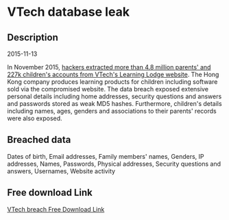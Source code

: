 # VTech database leak

## Description

2015-11-13

In November 2015, <a href="http://www.troyhunt.com/2015/11/when-children-are-breached-inside.html" target="_blank" rel="noopener">hackers extracted more than 4.8 million parents' and 227k children's accounts from VTech's Learning Lodge website</a>. The Hong Kong company produces learning products for children including software sold via the compromised website. The data breach exposed extensive personal details including home addresses, security questions and answers and passwords stored as weak MD5 hashes. Furthermore, children's details including names, ages, genders and associations to their parents' records were also exposed.

## Breached data

Dates of birth, Email addresses, Family members' names, Genders, IP addresses, Names, Passwords, Physical addresses, Security questions and answers, Usernames, Website activity

## Free download Link

[VTech breach Free Download Link](https://tinyurl.com/2b2k277t)